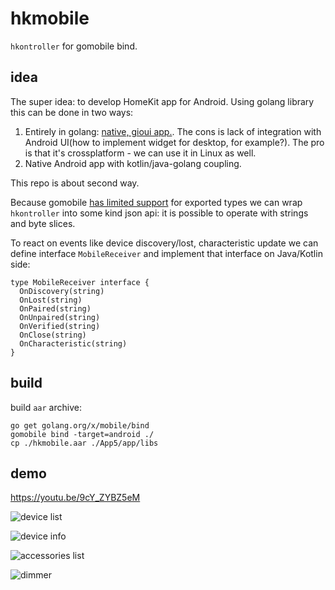 # hkmobile

`hkontroller` for gomobile bind.

## idea

The super idea: to develop HomeKit app for Android.
Using golang library this can be done in two ways:

  1. Entirely in golang: [native, gioui app.](https://github.com/hkontrol/hkapp). The cons is lack of integration with Android UI(how to implement widget for desktop, for example?). The pro is that it's crossplatform - we can use it in Linux as well.
  2. Native Android app with kotlin/java-golang coupling.

This repo is about second way.

Because gomobile [has limited support](https://pkg.go.dev/golang.org/x/mobile/cmd/gobind#hdr-Type_restrictions) for exported types we can wrap `hkontroller` into some kind json api: it is possible to operate with strings and byte slices.

To react on events like device discovery/lost, characteristic update we can define interface `MobileReceiver` and implement that interface on Java/Kotlin side:

```text
type MobileReceiver interface {
  OnDiscovery(string)
  OnLost(string)
  OnPaired(string)
  OnUnpaired(string)
  OnVerified(string)
  OnClose(string)
  OnCharacteristic(string)
}
```

## build

build `aar` archive:

```text
go get golang.org/x/mobile/bind
gomobile bind -target=android ./
cp ./hkmobile.aar ./App5/app/libs
```

## demo

https://youtu.be/9cY_ZYBZ5eM

![device list](./screenshots/01.png)

![device info](./screenshots/02.png)

![accessories list](./screenshots/03.png)

![dimmer](./screenshots/04.png)

